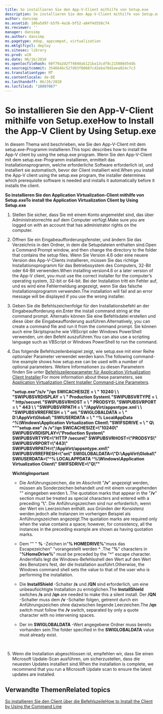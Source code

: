 ```yaml
---
title: So installieren Sie den App-V-Client mithilfe von Setup.exe
description: So installieren Sie den App-V-Client mithilfe von Setup.exe
author: dansimp
ms.assetid: 106a5d97-b5f6-4a16-bf52-a84f4d558c74
ms.reviewer: ''
manager: dansimp
ms.author: dansimp
ms.pagetype: mdop, appcompat, virtualization
ms.mktglfcycl: deploy
ms.sitesec: library
ms.prod: w10
ms.date: 06/16/2016
ms.openlocfilehash: 60f79a2d2f74848ab121ba13cdf8c215088d54db
ms.sourcegitcommit: 354664bc527d93f80687cd2eba70d1eea024c7c3
ms.translationtype: MT
ms.contentlocale: de-DE
ms.lasthandoff: 06/26/2020
ms.locfileid: "10807067"
---
```

# <span data-ttu-id="18605-103">So installieren Sie den App-V-Client mithilfe von Setup.exe</span><span class="sxs-lookup"><span data-stu-id="18605-103">How to Install the App-V Client by Using Setup.exe</span></span>


<span data-ttu-id="18605-104">In diesem Thema wird beschrieben, wie Sie den App-V-Client mit dem setup.exe-Programm installieren.</span><span class="sxs-lookup"><span data-stu-id="18605-104">This topic describes how to install the App-V client by using the setup.exe program.</span></span> <span data-ttu-id="18605-105">Wenn Sie den App-V-Client mit dem setup.exe-Programm installieren, ermittelt das Installationsprogramm, welche erforderliche Software erforderlich ist, und installiert sie automatisch, bevor der Client installiert wird.</span><span class="sxs-lookup"><span data-stu-id="18605-105">When you install the App-V client using the setup.exe program, the installer determines which prerequisite software is needed and installs it automatically before it installs the client.</span></span>

**<span data-ttu-id="18605-106">So installieren Sie den Application Virtualization-Client mithilfe von Setup.exe</span><span class="sxs-lookup"><span data-stu-id="18605-106">To install the Application Virtualization Client by Using Setup.exe</span></span>**

1.  <span data-ttu-id="18605-107">Stellen Sie sicher, dass Sie mit einem Konto angemeldet sind, das über Administratorrechte auf dem Computer verfügt.</span><span class="sxs-lookup"><span data-stu-id="18605-107">Make sure you are logged on with an account that has administrator rights on the computer.</span></span>

2.  <span data-ttu-id="18605-108">Öffnen Sie ein Eingabeaufforderungsfenster, und ändern Sie das Verzeichnis in den Ordner, in dem die Setupdateien enthalten sind.</span><span class="sxs-lookup"><span data-stu-id="18605-108">Open a Command Prompt window, and then change the directory to the folder that contains the setup files.</span></span> <span data-ttu-id="18605-109">Wenn Sie Version 4.6 oder eine neuere Version des App-V-Clients installieren, müssen Sie das richtige Installationsprogramm für das Betriebssystem des Computers, 32-Bit oder 64-Bit verwenden.</span><span class="sxs-lookup"><span data-stu-id="18605-109">When installing version4.6 or a later version of the App-V client, you must use the correct installer for the computer’s operating system, 32-bit or 64-bit.</span></span> <span data-ttu-id="18605-110">Bei der Installation tritt ein Fehler auf, und es wird eine Fehlermeldung angezeigt, wenn Sie das falsche Installationsprogramm verwenden.</span><span class="sxs-lookup"><span data-stu-id="18605-110">The installation will fail and an error message will be displayed if you use the wrong installer.</span></span>

3.  <span data-ttu-id="18605-111">Geben Sie die Befehlszeichenfolge für den Installationsbefehl an der Eingabeaufforderung ein.</span><span class="sxs-lookup"><span data-stu-id="18605-111">Enter the install command string at the command prompt.</span></span> <span data-ttu-id="18605-112">Alternativ können Sie eine Befehlsdatei erstellen und diese über die Eingabeaufforderung ausführen.</span><span class="sxs-lookup"><span data-stu-id="18605-112">Alternatively, you can create a command file and run it from the command prompt.</span></span> <span data-ttu-id="18605-113">Sie können auch eine Skriptsprache wie VBScript oder Windows PowerShell verwenden, um den Befehl auszuführen.</span><span class="sxs-lookup"><span data-stu-id="18605-113">You can also use a scripting language such as VBScript or Windows PowerShell to run the command.</span></span>

4.  <span data-ttu-id="18605-114">Das folgende Befehlszeilenbeispiel zeigt, wie setup.exe mit einer Reihe optionaler Parameter verwendet werden kann.</span><span class="sxs-lookup"><span data-stu-id="18605-114">The following command-line example shows how setup.exe can be used with a number of optional parameters.</span></span> <span data-ttu-id="18605-115">Weitere Informationen zu diesen Parametern finden Sie unter [Befehlszeilenparameter für Application Virtualization Client Installer](application-virtualization-client-installer-command-line-parameters.md).</span><span class="sxs-lookup"><span data-stu-id="18605-115">For more information about these parameters, see [Application Virtualization Client Installer Command-Line Parameters](application-virtualization-client-installer-command-line-parameters.md).</span></span>

    **<span data-ttu-id="18605-116">"setup.exe"/s/v "/qn SWICACHESIZE = \ \" 10240 \ \ "SWIPUBSVRDISPLAY = \ \" Production System\\ "SWIPUBSVRTYPE = \ \" http/secure\\ "SWIPUBSVRHOST = \ \" PRODSYS\\ "SWIPUBSVRPORT = \ \" 443 \ \ "SWIPUBSVRPATH = \ \"/AppVirt/appsntype.xml \ \ "SWIPUBSVRREFRESH = \ \" on\\ "SWIGLOBALDATA = \ \" D:\\AppVirt\\Global\\ "SWIUSERDATA = \ \" ^% LocalAppData ^%\\Windows\\Application Virtualization Client\\ "SWIFSDRIVE = \ \" Q\\ ""</span><span class="sxs-lookup"><span data-stu-id="18605-116">"setup.exe" /s /v"/qn SWICACHESIZE=\\"10240\\" SWIPUBSVRDISPLAY=\\"Production System\\" SWIPUBSVRTYPE=\\"HTTP /secure\\" SWIPUBSVRHOST=\\"PRODSYS\\" SWIPUBSVRPORT=\\"443\\" SWIPUBSVRPATH=\\"/AppVirt/appsntype.xml\\" SWIPUBSVRREFRESH=\\"on\\" SWIGLOBALDATA=\\"D:\\AppVirt\\Global\\" SWIUSERDATA=\\"^% LOCALAPPDATA ^%\\Windows\\Application Virtualization Client\\" SWIFSDRIVE=\\"Q\\""</span></span>**

    **<span data-ttu-id="18605-117">Wichtig</span><span class="sxs-lookup"><span data-stu-id="18605-117">Important</span></span>**  
    -   <span data-ttu-id="18605-118">Die Anführungszeichen, die im Abschnitt "**/v**" angezeigt werden, müssen als Sonderzeichen behandelt und mit einem vorangehenden "" eingegeben werden **\\** .</span><span class="sxs-lookup"><span data-stu-id="18605-118">The quotation marks that appear in the "**/v**" section must be treated as special characters and entered with a preceding "**\\**".</span></span> <span data-ttu-id="18605-119">Die Anführungszeichen sind nur erforderlich, wenn der Wert ein Leerzeichen enthält. aus Gründen der Konsistenz werden jedoch alle Instanzen im vorherigen Beispiel als Anführungszeichen angezeigt.</span><span class="sxs-lookup"><span data-stu-id="18605-119">The quotation marks are required only when the value contains a space; however, for consistency, all the instances in the preceding example are shown as having quotation marks.</span></span>

    -   <span data-ttu-id="18605-120">Dem "" " **%** -Zeichen in"**% HOMEDRIVE%**"muss das Escapezeichen" "vorangestellt werden **^** .</span><span class="sxs-lookup"><span data-stu-id="18605-120">The "**%**" characters in "**%HomeDrive%**" must be preceded by the "**^**" escape character.</span></span> <span data-ttu-id="18605-121">Andernfalls legt die Windows-Befehlsshell den Wert auf den Wert des Benutzers fest, der die Installation ausführt.</span><span class="sxs-lookup"><span data-stu-id="18605-121">Otherwise, the Windows command shell sets the value to that of the user who is performing the installation.</span></span>

    -   <span data-ttu-id="18605-122">Die **InstallShield** -Schalter **/s** und **/QN** sind erforderlich, um eine unbeaufsichtigte Installation zu ermöglichen.</span><span class="sxs-lookup"><span data-stu-id="18605-122">The **InstallShield** switches **/s** and **/qn** are needed to make this a silent install.</span></span> <span data-ttu-id="18605-123">Der **/QN** -Schalter muss dem **/v** -Schalter folgen, getrennt durch ein Anführungszeichen ohne dazwischen liegende Leerzeichen.</span><span class="sxs-lookup"><span data-stu-id="18605-123">The **/qn** switch must follow the **/v** switch, separated by only a quote character with no intervening spaces.</span></span>

    -   <span data-ttu-id="18605-124">Der im **SWIGLOBALDATA** -Wert angegebene Ordner muss bereits vorhanden sein.</span><span class="sxs-lookup"><span data-stu-id="18605-124">The folder specified in the **SWIGLOBALDATA** value must already exist.</span></span>

     

5.  <span data-ttu-id="18605-125">Wenn die Installation abgeschlossen ist, empfehlen wir, dass Sie einen Microsoft Update-Scan ausführen, um sicherzustellen, dass die neuesten Updates installiert sind.</span><span class="sxs-lookup"><span data-stu-id="18605-125">When the installation is complete, we recommend that you run a Microsoft Update scan to ensure the latest updates are installed.</span></span>

## <span data-ttu-id="18605-126">Verwandte Themen</span><span class="sxs-lookup"><span data-stu-id="18605-126">Related topics</span></span>


[<span data-ttu-id="18605-127">So installieren Sie den Client über die Befehlszeile</span><span class="sxs-lookup"><span data-stu-id="18605-127">How to Install the Client by Using the Command Line</span></span>](how-to-install-the-client-by-using-the-command-line-new.md)

 

 





